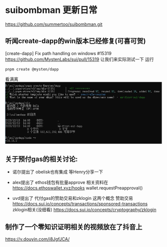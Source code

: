 # suibombman 更新日常
https://github.com/summertoo/suibombman.git 

## 听闻create-dapp的win版本已经修复(可喜可贺)
[create-dapp] Fix path handling on windows #15319
https://github.com/MystenLabs/sui/pull/15319 
让我们来实际测试一下 运行  
``` 
pnpm create @mysten/dapp
```
看满离  
![成功](./imgs/createdapp.jpg)

## 关于预付gas的相关讨论:

* 诺尔提出了 obelisk也有集成
等Henry分享一下

* alex提出了 ethos钱包有批量approve
相关资料在
https://docs.ethoswallet.xyz/hooks
wallet.requestPreapproval()

* uvd提出了 代付gas的赞助交易和zklogin 这两个概念
赞助交易
https://docs.sui.io/concepts/transactions/sponsored-transactions
zklogin相关(没细看)
https://docs.sui.io/concepts/cryptography/zklogin

## 制作了一个零知识证明相关的视频放在了抖音上
https://v.douyin.com/i8JgfJCA/

